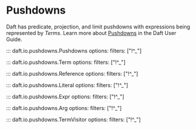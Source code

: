 # Pushdowns

Daft has predicate, projection, and limit pushdowns with expressions being represented by *Terms*. Learn more about [Pushdowns](../advanced/pushdowns.md) in the Daft User Guide.

::: daft.io.pushdowns.Pushdowns
    options:
        filters: ["!^_"]

::: daft.io.pushdowns.Term
    options:
        filters: ["!^_"]

::: daft.io.pushdowns.Reference
    options:
        filters: ["!^_"]

::: daft.io.pushdowns.Literal
    options:
        filters: ["!^_"]

::: daft.io.pushdowns.Expr
    options:
        filters: ["!^_"]

::: daft.io.pushdowns.Arg
    options:
        filters: ["!^_"]

::: daft.io.pushdowns.TermVisitor
    options:
        filters: ["!^_"]
